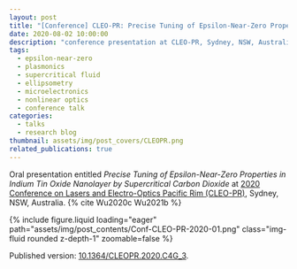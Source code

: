```yaml
---
layout: post
title: "[Conference] CLEO-PR: Precise Tuning of Epsilon-Near-Zero Properties in Indium Tin Oxide Nanolayer by Supercritical Carbon Dioxide"
date: 2020-08-02 10:00:00
description: "conference presentation at CLEO-PR, Sydney, NSW, Australia"
tags:
  - epsilon-near-zero
  - plasmonics
  - supercritical fluid
  - ellipsometry
  - microelectronics
  - nonlinear optics
  - conference talk
categories:
  - talks
  - research blog
thumbnail: assets/img/post_covers/CLEOPR.png
related_publications: true
---
```


Oral presentation entitled _Precise Tuning of Epsilon-Near-Zero Properties in Indium Tin Oxide Nanolayer by Supercritical Carbon Dioxide_ at [2020 Conference on Lasers and Electro-Optics Pacific Rim (CLEO-PR)](https://ieeexplore.ieee.org/xpl/conhome/9255848/proceeding), Sydney, NSW, Australia. {% cite Wu2020c Wu2021b %}

<div class="row mt-3">
    <div class="col-sm mt-3 mt-md-0">
        {% include figure.liquid loading="eager" path="assets/img/post_contents/Conf-CLEO-PR-2020-01.png" class="img-fluid rounded z-depth-1" zoomable=false %}
    </div>
</div>

Published version: [10.1364/CLEOPR.2020.C4G_3](https://doi.org/10.1364/CLEOPR.2020.C4G_3).
